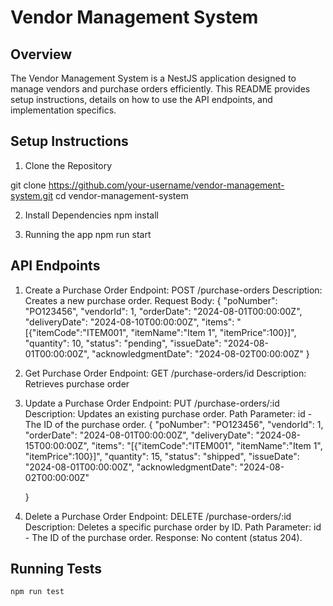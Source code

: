 # Vendor Management System

## Overview

The Vendor Management System is a NestJS application designed to manage vendors and purchase orders efficiently. This README provides setup instructions, details on how to use the API endpoints, and implementation specifics.

## Setup Instructions

1. Clone the Repository
  
  git clone https://github.com/your-username/vendor-management-system.git
   cd vendor-management-system
   
2. Install Dependencies
    npm install
   
4. Running the app
    npm run start
## API Endpoints
1. Create a Purchase Order
    Endpoint: POST /purchase-orders
    Description: Creates a new purchase order.
    Request Body:
        {
          "poNumber": "PO123456",
          "vendorId": 1,
          "orderDate": "2024-08-01T00:00:00Z",
          "deliveryDate": "2024-08-10T00:00:00Z",
          "items": "[{\"itemCode\":\"ITEM001\", \"itemName\":\"Item 1\", \"itemPrice\":100}]",
          "quantity": 10,
          "status": "pending",
          "issueDate": "2024-08-01T00:00:00Z",
          "acknowledgmentDate": "2024-08-02T00:00:00Z"
        }
2. Get Purchase Order
    Endpoint: GET /purchase-orders/id
    Description: Retrieves purchase order
3. Update a Purchase Order
    Endpoint: PUT /purchase-orders/:id
    Description: Updates an existing purchase order.
    Path Parameter: id - The ID of the purchase order.
    {
      "poNumber": "PO123456",
      "vendorId": 1,
      "orderDate": "2024-08-01T00:00:00Z",
      "deliveryDate": "2024-08-15T00:00:00Z",
      "items": "[{\"itemCode\":\"ITEM001\", \"itemName\":\"Item 1\", \"itemPrice\":100}]",
      "quantity": 15,
      "status": "shipped",
      "issueDate": "2024-08-01T00:00:00Z",
      "acknowledgmentDate": "2024-08-02T00:00:00Z"
  
    }
4.  Delete a Purchase Order
    Endpoint: DELETE /purchase-orders/:id
    Description: Deletes a specific purchase order by ID.
    Path Parameter: id - The ID of the purchase order.
    Response: No content (status 204).

  
## Running Tests
    npm run test
